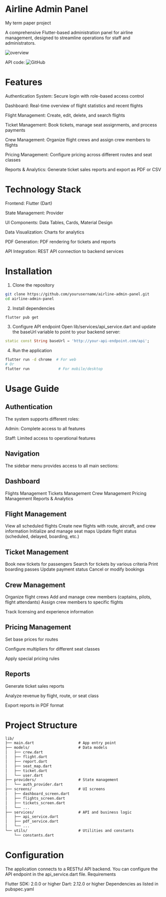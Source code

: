 # Airline Admin Panel

My term paper project

A comprehensive Flutter-based administration panel for airline management, designed to streamline operations for staff and administrators.

![overview](https://github.com/user-attachments/assets/2c55a48a-e4e6-4b36-970f-7500267b88d8)

API code:
![GitHub](https://github.com/NickSishchuck/airlinesAPI)

# Features

Authentication System: Secure login with role-based access control

Dashboard: Real-time overview of flight statistics and recent flights

Flight Management: Create, edit, delete, and search flights

Ticket Management: Book tickets, manage seat assignments, and process payments

Crew Management: Organize flight crews and assign crew members to flights

Pricing Management: Configure pricing across different routes and seat classes

Reports & Analytics: Generate ticket sales reports and export as PDF or CSV

# Technology Stack

Frontend: Flutter (Dart)

State Management: Provider

UI Components: Data Tables, Cards, Material Design

Data Visualization: Charts for analytics

PDF Generation: PDF rendering for tickets and reports

API Integration: REST API connection to backend services


# Installation

1. Clone the repository
```bash
git clone https://github.com/yourusername/airline-admin-panel.git
cd airline-admin-panel
```
2. Install dependencies
```bash
flutter pub get
```
3. Configure API endpoint
Open lib/services/api_service.dart and update the baseUrl variable to point to your backend server:
```dart
static const String baseUrl = 'http://your-api-endpoint.com/api';
```
4. Run the application
```bash
flutter run -d chrome  # For web
# Or
flutter run             # For mobile/desktop
```

# Usage Guide
## Authentication
The system supports different roles:

Admin: Complete access to all features

Staff: Limited access to operational features


## Navigation
The sidebar menu provides access to all main sections:

## Dashboard
Flights Management
Tickets Management
Crew Management
Pricing Management
Reports & Analytics


## Flight Management

View all scheduled flights
Create new flights with route, aircraft, and crew information
Initialize and manage seat maps
Update flight status (scheduled, delayed, boarding, etc.)

## Ticket Management

Book new tickets for passengers
Search for tickets by various criteria
Print boarding passes
Update payment status
Cancel or modify bookings

## Crew Management

Organize flight crews
Add and manage crew members (captains, pilots, flight attendants)
Assign crew members to specific flights

Track licensing and experience information


## Pricing Management

Set base prices for routes

Configure multipliers for different seat classes

Apply special pricing rules


## Reports

Generate ticket sales reports

Analyze revenue by flight, route, or seat class

Export reports in PDF format


# Project Structure
```markdown
lib/
├── main.dart                    # App entry point
├── models/                      # Data models
│   ├── crew.dart
│   ├── flight.dart
│   ├── report.dart
│   ├── seat_map.dart
│   ├── ticket.dart
│   └── user.dart
├── providers/                   # State management
│   └── auth_provider.dart
├── screens/                     # UI screens
│   ├── dashboard_screen.dart
│   ├── flights_screen.dart
│   ├── tickets_screen.dart
│   └── ...
├── services/                    # API and business logic
│   ├── api_service.dart
│   ├── pdf_service.dart
│   └── ...
└── utils/                       # Utilities and constants
    └── constants.dart
```

# Configuration
The application connects to a RESTful API backend. You can configure the API endpoint in the api_service.dart file.
Requirements

Flutter SDK: 2.0.0 or higher
Dart: 2.12.0 or higher
Dependencies as listed in pubspec.yaml

